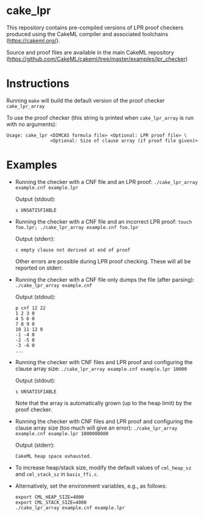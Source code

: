 # cake_lpr
This repository contains pre-compiled versions of LPR proof checkers produced using the CakeML compiler and associated toolchains (https://cakeml.org/).

Source and proof files are available in the main CakeML repository (https://github.com/CakeML/cakeml/tree/master/examples/lpr_checker)

# Instructions

Running `make` will build the default version of the proof checker `cake_lpr_array`

To use the proof checker (this string is printed when `cake_lpr_array` is run with no arguments):

```
Usage: cake_lpr <DIMCAS formula file> <Optional: LPR proof file> \
                <Optional: Size of clause array (if proof file given)>
```

# Examples

- Running the checker with a CNF file and an LPR proof: `./cake_lpr_array example.cnf example.lpr`

  Output (stdout):
  ```
  s UNSATISFIABLE
  ```


- Running the checker with a CNF file and an incorrect LPR proof: `touch foo.lpr; ./cake_lpr_array example.cnf foo.lpr`


  Output (stderr):
  ```
  c empty clause not derived at end of proof
  ```
  
  Other errors are possible during LPR proof checking. These will all be reported on stderr.


- Running the checker with a CNF file only dumps the file (after parsing): `./cake_lpr_array example.cnf`

  Output (stdout):
  ```
  p cnf 12 22
  1 2 3 0
  4 5 6 0
  7 8 9 0
  10 11 12 0
  -1 -4 0
  -2 -5 0
  -3 -6 0
  ...
  ```

- Running the checker with CNF files and LPR proof and configuring the clause array size: `./cake_lpr_array example.cnf example.lpr 10000`

  Output (stdout):
  ```
  s UNSATISFIABLE
  ```

  Note that the array is automatically grown (up to the heap limit) by the proof checker.

- Running the checker with CNF files and LPR proof and configuring the clause array size (too much will give an error): `./cake_lpr_array example.cnf example.lpr 1000000000`

  Output (stderr):
  ```
  CakeML heap space exhausted.
  ```

- To increase heap/stack size, modify the default values of `cml_heap_sz` and `cml_stack_sz` in `basis_ffi.c`.

- Alternatively, set the environment variables, e.g., as follows:

  ```
  export CML_HEAP_SIZE=4000
  export CML_STACK_SIZE=4000
  ./cake_lpr_array example.cnf example.lpr
  ```
